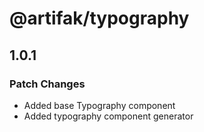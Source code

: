 # @artifak/typography

## 1.0.1

### Patch Changes

- Added base Typography component
- Added typography component generator
